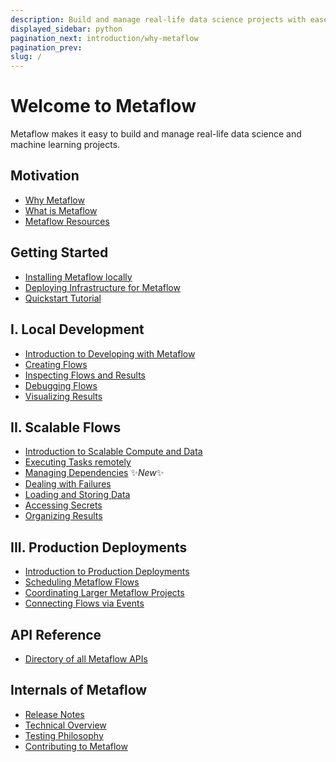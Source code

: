 ```yaml
---
description: Build and manage real-life data science projects with ease.
displayed_sidebar: python
pagination_next: introduction/why-metaflow
pagination_prev:
slug: /
---
```


# Welcome to Metaflow

Metaflow makes it easy to build and manage real-life data science and machine learning
projects.

<div className="tocList">

## Motivation

- [Why Metaflow](introduction/why-metaflow)
- [What is Metaflow](introduction/what-is-metaflow)
- [Metaflow Resources](introduction/metaflow-resources)

## Getting Started

- [Installing Metaflow locally](getting-started/install)
- [Deploying Infrastructure for Metaflow](getting-started/infrastructure)
- [Quickstart Tutorial](getting-started/tutorials/)

## I. Local Development

- [Introduction to Developing with Metaflow](metaflow/introduction)
- [Creating Flows](metaflow/basics)
- [Inspecting Flows and Results](metaflow/client)
- [Debugging Flows](metaflow/debugging)
- [Visualizing Results](metaflow/visualizing-results/)

## II. Scalable Flows

- [Introduction to Scalable Compute and Data](scaling/introduction)
- [Executing Tasks remotely](scaling/remote-tasks/introduction)
- [Managing Dependencies](scaling/dependencies) ✨*New*✨
- [Dealing with Failures](scaling/failures)
- [Loading and Storing Data](scaling/data)
- [Accessing Secrets](scaling/secrets)
- [Organizing Results](scaling/tagging)

## III. Production Deployments

- [Introduction to Production Deployments](production/introduction)
- [Scheduling Metaflow Flows](production/scheduling-metaflow-flows/introduction)
- [Coordinating Larger Metaflow
  Projects](production/coordinating-larger-metaflow-projects)
- [Connecting Flows via Events](production/event-triggering/)

## API Reference

- [Directory of all Metaflow APIs](api/)

## Internals of Metaflow

- [Release Notes](internals/release-notes)
- [Technical Overview](internals/technical-overview)
- [Testing Philosophy](internals/testing-philosophy)
- [Contributing to Metaflow](internals/contributing)


<!--

## Old

- [Release Notes](introduction/release-notes)
- [Roadmap](introduction/roadmap)
- [Get in Touch](introduction/getting-in-touch)
- [Metaflow on AWS](metaflow-on-aws)
- [Outerbounds Sandbox](https://outerbounds.com/sandbox/)
- [Deploying to AWS](metaflow-on-aws/deploy-to-aws)

-->

</div>
